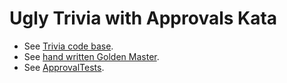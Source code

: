 # Ugly Trivia with Approvals Kata

* See [Trivia code base](https://github.com/caradojo/trivia).
* See [hand written Golden Master](https://github.com/jbrains/SurvivingLegacyCode-solutions).
* See [ApprovalTests](https://github.com/approvals/ApprovalTests.Java).
